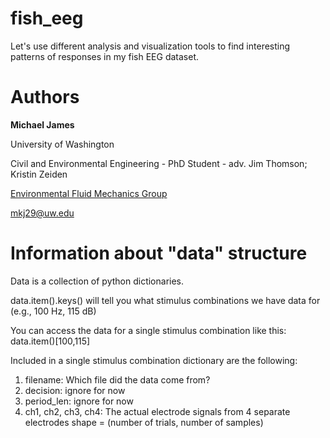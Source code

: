 # fish_eeg
Let's use different analysis and visualization tools to find interesting patterns of responses in my fish EEG dataset.

# Authors

**Michael James**

University of Washington

Civil and Environmental Engineering - PhD Student  - adv. Jim Thomson; Kristin Zeiden

[Environmental Fluid Mechanics Group](http://depts.washington.edu/uwefm/wordpress/)

[mkj29@uw.edu](mailto:mkj29@uw.edu)

# Information about "data" structure

Data is a collection of python dictionaries.

data.item().keys() will tell you what stimulus combinations we have data for (e.g., 100 Hz, 115 dB)

You can access the data for a single stimulus combination like this:
data.item()[100,115]

Included in a single stimulus combination dictionary are the following:
1. filename: Which file did the data come from?
2. decision: ignore for now
3. period_len: ignore for now
4. ch1, ch2, ch3, ch4: The actual electrode signals from 4 separate electrodes
	shape = (number of trials, number of samples) 
